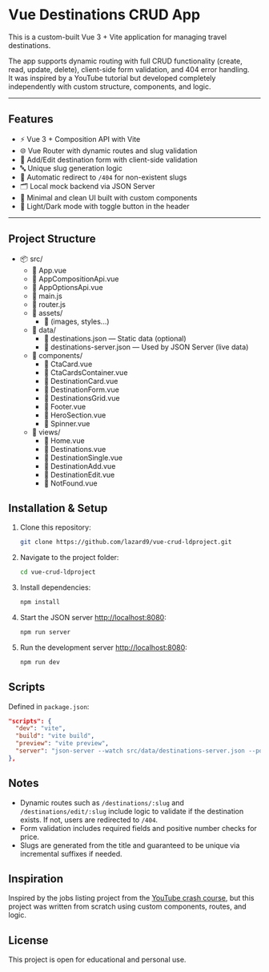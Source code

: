 # Vue Destinations CRUD App

This is a custom-built Vue 3 + Vite application for managing travel destinations.

The app supports dynamic routing with full CRUD functionality (create, read, update, delete), client-side form validation, and 404 error handling.  
It was inspired by a YouTube tutorial but developed completely independently with custom structure, components, and logic.

---

## Features

- ⚡ Vue 3 + Composition API with Vite
- 🌐 Vue Router with dynamic routes and slug validation
- 📝 Add/Edit destination form with client-side validation
- 🔤 Unique slug generation logic
- 🚫 Automatic redirect to `/404` for non-existent slugs
- 🗂 Local mock backend via JSON Server
- 🧩 Minimal and clean UI built with custom components
- 🌙 Light/Dark mode with toggle button in the header

---

## Project Structure

- 📦 src/
  - 📄 App.vue
  - 📄 AppCompositionApi.vue
  - 📄 AppOptionsApi.vue
  - 📄 main.js
  - 📄 router.js
  - 📁 assets/
    - 📄 (images, styles...)
  - 📁 data/
    - 📄 destinations.json — Static data (optional)
    - 📄 destinations-server.json — Used by JSON Server (live data)
  - 📁 components/
    - 📄 CtaCard.vue
    - 📄 CtaCardsContainer.vue
    - 📄 DestinationCard.vue
    - 📄 DestinationForm.vue
    - 📄 DestinationsGrid.vue
    - 📄 Footer.vue
    - 📄 HeroSection.vue
    - 📄 Spinner.vue
  - 📁 views/
    - 📄 Home.vue
    - 📄 Destinations.vue
    - 📄 DestinationSingle.vue
    - 📄 DestinationAdd.vue
    - 📄 DestinationEdit.vue
    - 📄 NotFound.vue

## Installation & Setup

1. Clone this repository:

    ```bash
    git clone https://github.com/lazard9/vue-crud-ldproject.git
    ```

2. Navigate to the project folder:

    ```bash
    cd vue-crud-ldproject
    ```

3. Install dependencies:

    ```bash
    npm install
    ```

4. Start the JSON server [http://localhost:8080](http://localhost:8080):

    ```bash
    npm run server
    ```

5. Run the development server [http://localhost:8080](http://localhost:8080):

    ```bash
    npm run dev
    ```

## Scripts

Defined in `package.json`:

```json
"scripts": {
  "dev": "vite",
  "build": "vite build",
  "preview": "vite preview",
  "server": "json-server --watch src/data/destinations-server.json --port 8080"
},
```

## Notes

- Dynamic routes such as `/destinations/:slug` and `/destinations/edit/:slug` include logic to validate if the destination exists. If not, users are redirected to `/404`.
- Form validation includes required fields and positive number checks for price.
- Slugs are generated from the title and guaranteed to be unique via incremental suffixes if needed.

## Inspiration

Inspired by the jobs listing project from the [YouTube crash course](https://www.youtube.com/watch?v=VeNfHj6MhgA),
but this project was written from scratch using custom components, routes, and logic.

## License

This project is open for educational and personal use.
